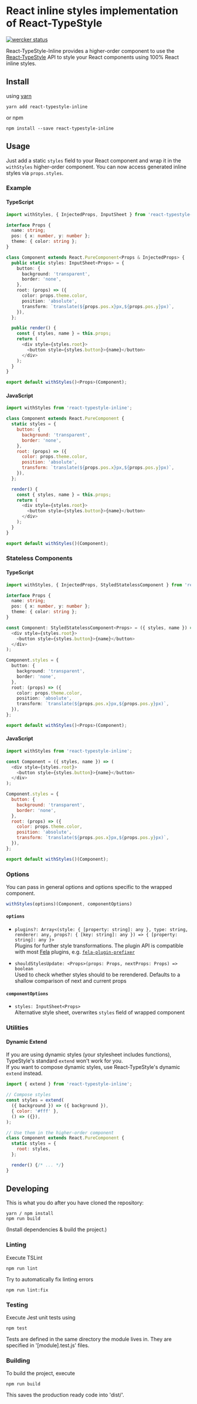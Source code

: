# React inline styles implementation of React-TypeStyle

[![wercker status](https://app.wercker.com/status/25454c4abb7b724e18e2ef99312d058b/s/master "wercker status")](https://app.wercker.com/project/byKey/25454c4abb7b724e18e2ef99312d058b)

React-TypeStyle-Inline provides a higher-order component to use the [React-TypeStyle](https://www.npmjs.com/package/react-typestyle) API to style your React components using 100% React inline styles.


## Install

using [yarn](https://yarnpkg.com/en/)
```shell
yarn add react-typestyle-inline
```

or npm
```shell
npm install --save react-typestyle-inline
```

## Usage
Just add a static ```styles``` field to your React component and wrap it in the ```withStyles``` higher-order component. You can now access generated inline styles via ```props.styles```.

### Example
#### TypeScript
```typescript
import withStyles, { InjectedProps, InputSheet } from 'react-typestyle-inline';

interface Props {
  name: string;
  pos: { x: number, y: number };
  theme: { color: string };
}

class Component extends React.PureComponent<Props & InjectedProps> {
  public static styles: InputSheet<Props> = {
    button: {
      background: 'transparent',
      border: 'none',
    },
    root: (props) => ({
      color: props.theme.color,
      position: 'absolute',
      transform: `translate(${props.pos.x}px,${props.pos.y}px)`,
    }),
  };

  public render() {
    const { styles, name } = this.props;
    return (
      <div style={styles.root}>
        <button style={styles.button}>{name}</button>
      </div>
    );
  }
}

export default withStyles()<Props>(Component);
```

#### JavaScript
```javascript
import withStyles from 'react-typestyle-inline';

class Component extends React.PureComponent {
  static styles = {
    button: {
      background: 'transparent',
      border: 'none',
    },
    root: (props) => ({
      color: props.theme.color,
      position: 'absolute',
      transform: `translate(${props.pos.x}px,${props.pos.y}px)`,
    }),
  };

  render() {
    const { styles, name } = this.props;
    return (
      <div style={styles.root}>
        <button style={styles.button}>{name}</button>
      </div>
    );
  }
}

export default withStyles()(Component);
```

### Stateless Components
#### TypeScript
```typescript
import withStyles, { InjectedProps, StyledStatelessComponent } from 'react-typestyle-inline';

interface Props {
  name: string;
  pos: { x: number, y: number };
  theme: { color: string };
}

const Component: StyledStatelessComponent<Props> = ({ styles, name }) => (
  <div style={styles.root}>
    <button style={styles.button}>{name}</button>
  </div>
);

Component.styles = {
  button: {
    background: 'transparent',
    border: 'none',
  },
  root: (props) => ({
    color: props.theme.color,
    position: 'absolute',
    transform: `translate(${props.pos.x}px,${props.pos.y}px)`,
  }),
};

export default withStyles()<Props>(Component);
```

#### JavaScript
```javascript
import withStyles from 'react-typestyle-inline';

const Component = ({ styles, name }) => (
  <div style={styles.root}>
    <button style={styles.button}>{name}</button>
  </div>
);

Component.styles = {
  button: {
    background: 'transparent',
    border: 'none',
  },
  root: (props) => ({
    color: props.theme.color,
    position: 'absolute',
    transform: `translate(${props.pos.x}px,${props.pos.y}px)`,
  }),
};

export default withStyles()(Component);
```

### Options
You can pass in general options and options specific to the wrapped component.

```javascript
withStyles(options)(Component, componentOptions)
```

#### ```options```
- ```plugins?: Array<(style: { [property: string]: any }, type: string, renderer: any, props?: { [key: string]: any }) => { [property: string]: any }>```  
Plugins for further style transformations. The plugin API is compatible with most [Fela](http://fela.js.org/#) plugins, e.g. [```fela-plugin-prefixer```](https://github.com/rofrischmann/fela/tree/master/packages/fela-plugin-prefixer)

- ```shouldStylesUpdate: <Props>(props: Props, nextProps: Props) => boolean```  
Used to check whether styles should to be rerendered. Defaults to a shallow comparison of next and current props

#### ```componentOptions```
- ```styles: InputSheet<Props>```  
Alternative style sheet, overwrites ```styles``` field of wrapped component

### Utilities

#### Dynamic Extend
If you are using dynamic styles (your stylesheet includes functions), TypeStyle's standard ```extend``` won't work for you.  
If you want to compose dynamic styles, use React-TypeStyle's dynamic ```extend``` instead.

```javascript
import { extend } from 'react-typestyle-inline';

// Compose styles
const styles = extend(
  ({ background }) => ({ background }),
  { color: '#fff' },
  () => ({}),
);

// Use them in the higher-order component
class Component extends React.PureComponent {
  static styles = {
    root: styles,
  };

  render() {/* ... */}
}
```

## Developing

This is what you do after you have cloned the repository:

```shell
yarn / npm install
npm run build
```

(Install dependencies & build the project.)

### Linting

Execute TSLint

```shell
npm run lint
```

Try to automatically fix linting errors
```shell
npm run lint:fix
```

### Testing

Execute Jest unit tests using

```shell
npm test
```

Tests are defined in the same directory the module lives in. They are specified in '[module].test.js' files.

### Building

To build the project, execute

```shell
npm run build
```

This saves the production ready code into 'dist/'.
